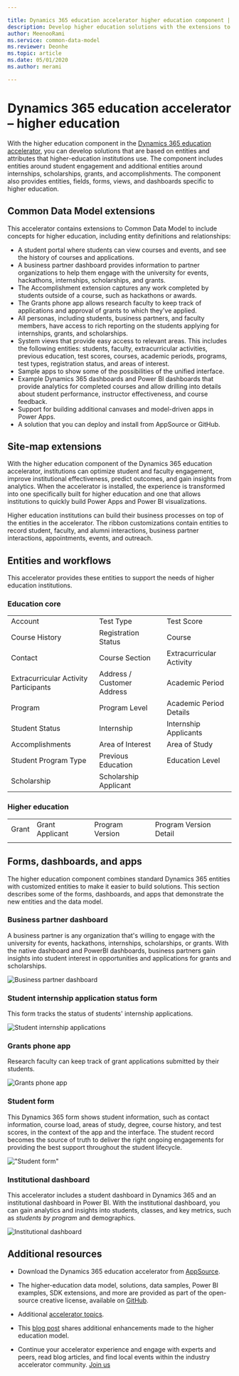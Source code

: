 ```yaml
---

title: Dynamics 365 education accelerator higher education component | Microsoft Docs
description: Develop higher education solutions with the extensions to Common Data Model and the built-in forms, views, and dashboards of the Dynamics 365 education accelerator – higher education component.
author: MeenooRami
ms.service: common-data-model
ms.reviewer: Deonhe
ms.topic: article
ms.date: 05/01/2020
ms.author: merami

---
```


# Dynamics 365 education accelerator – higher education

With the higher education component in the [Dynamics 365 education accelerator](https://appsource.microsoft.com/en-us/product/dynamics-365/mshied.educationcommondatamodel?tab=Overview), you can develop solutions that are based on entities and attributes that higher-education institutions use. The component includes entities around student engagement and additional entities around internships, scholarships, grants, and accomplishments. The component also provides entities, fields, forms, views, and dashboards specific to higher education.

## Common Data Model extensions

This accelerator contains extensions to Common Data Model to include concepts for higher education, including entity definitions and relationships:

- A student portal where students can view courses and events, and see the history of courses and applications.
- A business partner dashboard provides information to partner organizations to help them engage with the university for events, hackathons, internships, scholarships, and grants.
- The Accomplishment extension captures any work completed by students outside of a course, such as hackathons or awards.
- The Grants phone app allows research faculty to keep track of applications and approval of grants to which they've applied.
- All personas, including students, business partners, and faculty members, have access to rich reporting on the students applying for internships, grants, and scholarships.
- System views that provide easy access to relevant areas. This includes the following entities: students, faculty, extracurricular activities, previous education, test scores, courses, academic periods, programs, test types, registration status, and areas of interest.
- Sample apps to show some of the possibilities of the unified interface.
- Example Dynamics 365 dashboards and Power BI dashboards that provide analytics for completed courses and allow drilling into details about student performance, instructor effectiveness, and course feedback.
- Support for building additional canvases and model-driven apps in Power Apps.
- A solution that you can deploy and install from AppSource or GitHub.

## Site-map extensions

With the higher education component of the Dynamics 365 education accelerator, institutions can optimize student and faculty engagement, improve institutional effectiveness, predict outcomes, and gain insights from analytics. When the accelerator is installed, the experience is transformed into one specifically built for higher education and one that allows institutions to quickly build Power Apps and Power BI visualizations.

Higher education institutions can build their business processes on top of the entities in the accelerator. The ribbon customizations contain entities to record student, faculty, and alumni interactions, business partner interactions, appointments, events, and outreach.

## Entities and workflows

This accelerator provides these entities to support the needs of higher education institutions.

### Education core

|   |  |                        |
| ------------- | ------------- |----------|
| Account  | Test Type  | Test Score|
| Course History  | Registration Status  | Course |
| Contact |Course Section |Extracurricular Activity |
|Extracurricular Activity Participants |Address / Customer Address |Academic Period |
|Program |Program Level |Academic Period Details |
|Student Status |Internship |Internship Applicants   |
|Accomplishments |Area of Interest |Area of Study |
|Student Program Type |Previous Education |Education Level |
|Scholarship |Scholarship Applicant | |

### Higher education

|   |  |                        |     |
| ------------- | ------------- |----------|-----------|
| Grant  | Grant Applicant  | Program Version | Program Version Detail|
||||


## Forms, dashboards, and apps

The higher education component combines standard Dynamics 365 entities with customized entities to make it easier to build solutions. This section describes some of the forms, dashboards, and apps that demonstrate the new entities and the data model.

### Business partner dashboard

A business partner is any organization that's willing to engage with the university for events, hackathons, internships, scholarships, or grants. With the native dashboard and PowerBI dashboards, business partners gain insights into student interest in opportunities and applications for grants and scholarships.

![Business partner dashboard](media/businesspartnerdashboard.png "Business partner dashboard")

### Student internship application status form

This form tracks the status of students' internship applications.

![Student internship applications](media/studentintershipapplication.png "Student internship applications")

### Grants phone app

Research faculty can keep track of grant applications submitted by their students. 

![Grants phone app](media/grantsphoneapp.png "Grants phone app")

### Student form

This Dynamics 365 form shows student information, such as contact information, course load, areas of study, degree, course history, and test scores, in the context of the app and the interface. The student record becomes the source of truth to deliver the right ongoing engagements for providing the best support throughout the student lifecycle.
<!--note from editor: That last sentence was confusing at "source of truth and engagement". I tried to rework it, but you might be able to do it better. Consider taking out "source of truth" and saying something clearer. -->

!["Student form"](media/hied-student.png "Student form")

### Institutional dashboard

This accelerator includes a student dashboard in Dynamics 365 and an institutional dashboard in Power BI. With the institutional dashboard, you can gain analytics and insights into students, classes, and key metrics, such as *students by program* and demographics.

![Institutional dashboard](media/hied-dashboard.png "Institutional dashboard")

## Additional resources

- Download the Dynamics 365 education accelerator from [AppSource](https://appsource.microsoft.com/en-us/product/dynamics-365/mshied.educationcommondatamodel?tab=Overview).

- The higher-education data model, solutions, data samples, Power BI examples, SDK extensions, and more are provided as part of the open-source creative license, available on [GitHub](https://github.com/microsoft/Industry-Accelerator-Education/releases).

- Additional [accelerator topics](https://community.dynamics.com/365/b/dynamics365isvsuccess/archive/2018/08/01/dynamics-365-brings-industry-focus-through-the-microsoft-power-platform-and-solution-accelerators). 

- This [blog post](https://cloudblogs.microsoft.com/dynamics365/bdm/2020/01/21/enhancements-to-dynamics-365-higher-education-accelerator-now-available/) shares additional enhancements made to the higher education model. 

- Continue your accelerator experience and engage with experts and peers, read blog articles, and find local events within the industry accelerator community. [Join us](https://community.dynamics.com/365/industry-accelerators)
